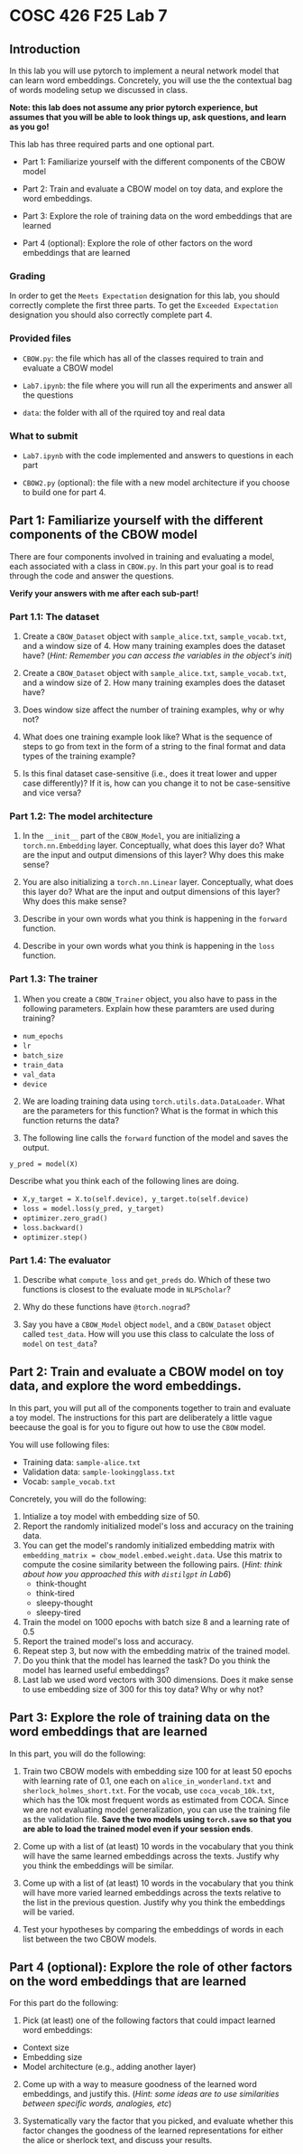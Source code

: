 # COSC 426 F25 Lab 7

## Introduction

In this lab you will use pytorch to implement a neural network model that can learn word embeddings. Concretely, you will use the the contextual bag of words modeling setup we discussed in class. 

**Note: this lab does not assume any prior pytorch experience, but assumes that you will be able to look things up, ask questions, and learn as you go!**

This lab has three required parts and one optional part. 

* Part 1: Familiarize yourself with the different components of the CBOW model 

* Part 2: Train and evaluate a CBOW model on toy data, and explore the word embeddings. 

* Part 3: Explore the role of training data on the word embeddings that are learned

* Part 4 (optional): Explore the role of other factors on the word embeddings that are learned

### Grading
In order to get the `Meets Expectation` designation for this lab, you should correctly complete the first three parts. To get the `Exceeded Expectation` designation you should also correctly complete part 4. 

### Provided files

- `CBOW.py`: the file which has all of the classes required to train and evaluate a CBOW model

- `Lab7.ipynb`: the file where you will run all the experiments and answer all the questions

- `data`: the folder with all of the rquired toy and real data

### What to submit

- `Lab7.ipynb` with the code implemented and answers to questions in each part

- `CBOW2.py` (optional): the file with a new model architecture if you choose to build one for part 4. 

## Part 1: Familiarize yourself with the different components of the CBOW model 

There are four components involved in training and evaluating a model, each associated with a class in `CBOW.py`. In this part your goal is to read through the code and answer the questions. 

**Verify your answers with me after each sub-part!**

### Part 1.1: The dataset

1. Create a `CBOW_Dataset` object with `sample_alice.txt`, `sample_vocab.txt`, and a window size of 4. How many training examples does the dataset have? (*Hint: Remember you can access the variables in the object's init*)

2. Create a `CBOW_Dataset` object with `sample_alice.txt`, `sample_vocab.txt`, and a window size of 2. How many training examples does the dataset have?

3. Does window size affect the number of training examples, why or why not? 

4. What does one training example look like? What is the sequence of steps to go from text in the form of a string to the final format and data types of the training example? 

5. Is this final dataset case-sensitive (i.e., does it treat lower and upper case differently)? If it is, how can you change it to not be case-sensitive and vice versa? 

### Part 1.2: The model architecture

1. In the `__init__` part of the `CBOW_Model`, you are initializing a `torch.nn.Embedding` layer. Conceptually, what does this layer do? What are the input and output dimensions of this layer? Why does this make sense?

2. You are also initializing a `torch.nn.Linear` layer. Conceptually, what does this layer do? What are the input and output dimensions of this layer? Why does this make sense? 

2. Describe in your own words what you think is happening in the `forward` function. 

3. Describe in your own words what you think is happening in the `loss` function.


### Part 1.3: The trainer

1. When you create a `CBOW_Trainer` object, you also have to pass in the following parameters. Explain how these paramters are used during training? 
* `num_epochs`
* `lr`
* `batch_size` 
* `train_data`
* `val_data`
* `device`


2. We are loading training data using `torch.utils.data.DataLoader`. What are the parameters for this function? What is the format in which this function returns the data? 

3. The following line calls the `forward` function of the model and saves the output. 
```
y_pred = model(X)
```
Describe what you think each of the following lines are doing. 
* `X,y_target = X.to(self.device), y_target.to(self.device)`
* `loss = model.loss(y_pred, y_target)`
* `optimizer.zero_grad()`
* `loss.backward()`
* `optimizer.step()`



### Part 1.4: The evaluator

1. Describe what `compute_loss` and `get_preds` do. Which of these two functions is closest to the evaluate mode in `NLPScholar`?

2. Why do these functions have `@torch.nograd`?

3. Say you have a `CBOW_Model` object `model`, and a `CBOW_Dataset` object called `test_data`. How will you use this class to calculate the loss of `model` on `test_data`? 

## Part 2: Train and evaluate a CBOW model on toy data, and explore the word embeddings. 

In this part, you will put all of the components together to train and evaluate a toy model. The instructions for this part are deliberately a little vague beecause the goal is for you to figure out how to use the `CBOW` model. 

You will use following files:

* Training data: `sample-alice.txt`
* Validation data: `sample-lookingglass.txt`
* Vocab: `sample_vocab.txt`

Concretely, you will do the following:

1. Intialize a toy model with embedding size of 50.
2. Report the randomly initialized model's loss and accuracy on the training data. 
3. You can get the model's randomly initialized embedding matrix with `embedding_matrix = cbow_model.embed.weight.data`. Use this matrix to compute the cosine similarity between the following pairs. (*Hint: think about how you approached this with `distilgpt` in Lab6*) 
    * think-thought
    * think-tired
    * sleepy-thought
    * sleepy-tired 
4. Train the model on 1000 epochs with batch size 8 and a learning rate of 0.5
5. Report the trained model's loss and accuracy. 
6. Repeat step 3, but now with the embedding matrix of the trained model. 
7. Do you think that the model has learned the task? Do you think the model has learned useful embeddings? 
8. Last lab we used word vectors with 300 dimensions. Does it make sense to use embedding size of 300 for this toy data? Why or why not? 


## Part 3: Explore the role of training data on the word embeddings that are learned

In this part, you will do the following: 

1. Train two CBOW models with embedding size 100 for at least 50 epochs with learning rate of 0.1, one each on `alice_in_wonderland.txt` and `sherlock_holmes_short.txt`. For the vocab, use `coca_vocab_10k.txt`, which has the 10k most frequent words as estimated from COCA. Since we are not evaluating model generalization, you can use the training file as the validation file. **Save the two models using `torch.save` so that you are able to load the trained model even if your session ends**. 

2. Come up with a list of (at least) 10 words in the vocabulary that you think will have the same learned embeddings across the texts. Justify why you think the embeddings will be similar. 

3. Come up with a list of (at least) 10 words in the vocabulary that you think will have more varied learned embeddings across the texts relative to the list in the previous question. Justify why you think the embeddings will be varied.

4. Test your hypotheses by comparing the embeddings of words in each list between the two CBOW models. 


## Part 4 (optional): Explore the role of other factors on the word embeddings that are learned

For this part do the following: 

1. Pick (at least) one of the following factors that could impact learned word embeddings: 
* Context size 
* Embedding size 
* Model architecture (e.g., adding another layer)

2. Come up with a way to measure goodness of the learned word embeddings, and justify this. (*Hint: some ideas are to use similarities between specific words, analogies, etc*)

3. Systematically vary the factor that you picked, and evaluate whether this factor changes the goodness of the learned representations for either the alice or sherlock text, and discuss your results. 




